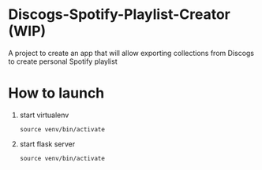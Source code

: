 # Discogs-Spotify-Playlist-Creator (WIP)

A project to create an app that will allow exporting collections from Discogs to create personal Spotify playlist

# How to launch

1. start virtualenv

    `` source venv/bin/activate ``

2. start flask server

    `` source venv/bin/activate ``
